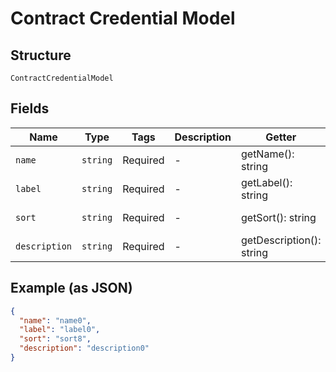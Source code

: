 
# Contract Credential Model

## Structure

`ContractCredentialModel`

## Fields

| Name | Type | Tags | Description | Getter | Setter |
|  --- | --- | --- | --- | --- | --- |
| `name` | `string` | Required | - | getName(): string | setName(string name): void |
| `label` | `string` | Required | - | getLabel(): string | setLabel(string label): void |
| `sort` | `string` | Required | - | getSort(): string | setSort(string sort): void |
| `description` | `string` | Required | - | getDescription(): string | setDescription(string description): void |

## Example (as JSON)

```json
{
  "name": "name0",
  "label": "label0",
  "sort": "sort8",
  "description": "description0"
}
```

